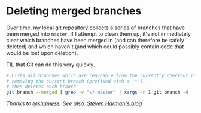 # Deleting merged branches

Over time, my local git repository collects a series of branches that have been merged into `master`. If I attempt to clean them up, it's not immediately clear which branches have been merged in (and can therefore be safely deleted) and which haven't (and which could possibly contain code that would be lost upon deletion).

TIL that Git can do this very quickly.

```bash
# Lists all branches which are reachable from the currently checkout node,
# removing the current branch (prefixed with a '*'),
# then deletes each branch
git branch --merged | grep -v "\* master" | xargs -n 1 git branch -d
```

_Thanks to [@shamess]. See also: [Steven Harman's blog](http://stevenharman.net/git-clean-delete-already-merged-branches)_

[@shamess]: http://github.com/shamess
